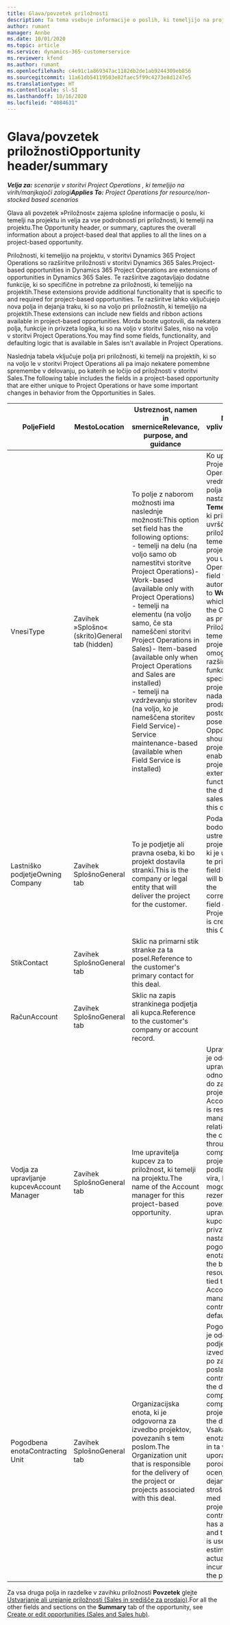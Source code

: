 ```yaml
---
title: Glava/povzetek priložnosti
description: Ta tema vsebuje informacije o poslih, ki temeljijo na projektih, in podrobnostih priložnosti, ki temeljijo na projektih.
author: rumant
manager: Annbe
ms.date: 10/01/2020
ms.topic: article
ms.service: dynamics-365-customerservice
ms.reviewer: kfend
ms.author: rumant
ms.openlocfilehash: c4e91c1a869347ac1182db2de1ab9244309eb856
ms.sourcegitcommit: 11a61db54119503e82faec5f99c4273e8d1247e5
ms.translationtype: HT
ms.contentlocale: sl-SI
ms.lasthandoff: 10/16/2020
ms.locfileid: "4084631"
---
```

# <a name="opportunity-headersummary"></a><span data-ttu-id="12dd9-103">Glava/povzetek priložnosti</span><span class="sxs-lookup"><span data-stu-id="12dd9-103">Opportunity header/summary</span></span>

<span data-ttu-id="12dd9-104">_**Velja za:** scenarije v storitvi Project Operations , ki temeljijo na virih/manjkajoči zalogi_</span><span class="sxs-lookup"><span data-stu-id="12dd9-104">_**Applies To:** Project Operations for resource/non-stocked based scenarios_</span></span>


<span data-ttu-id="12dd9-105">Glava ali povzetek »Priložnost« zajema splošne informacije o poslu, ki temelji na projektu in velja za vse podrobnosti pri priložnosti, ki temelji na projektu.</span><span class="sxs-lookup"><span data-stu-id="12dd9-105">The Opportunity header, or summary, captures the overall information about a project-based deal that applies to all the lines on a project-based opportunity.</span></span>

<span data-ttu-id="12dd9-106">Priložnosti, ki temeljijo na projektu, v storitvi Dynamics 365 Project Operations so razširitve priložnosti v storitvi Dynamics 365 Sales.</span><span class="sxs-lookup"><span data-stu-id="12dd9-106">Project-based opportunities in Dynamics 365 Project Operations are extensions of opportunities in Dynamics 365 Sales.</span></span> <span data-ttu-id="12dd9-107">Te razširitve zagotavljajo dodatne funkcije, ki so specifične in potrebne za priložnosti, ki temeljijo na projektih.</span><span class="sxs-lookup"><span data-stu-id="12dd9-107">These extensions provide additional functionality that is specific to and required for project-based opportunities.</span></span> <span data-ttu-id="12dd9-108">Te razširitve lahko vključujejo nova polja in dejanja traku, ki so na voljo pri priložnostih, ki temeljijo na projektih.</span><span class="sxs-lookup"><span data-stu-id="12dd9-108">These extensions can include new fields and ribbon actions available in project-based opportunities.</span></span> <span data-ttu-id="12dd9-109">Morda boste ugotovili, da nekatera polja, funkcije in privzeta logika, ki so na voljo v storitvi Sales, niso na voljo v storitvi Project Operations.</span><span class="sxs-lookup"><span data-stu-id="12dd9-109">You may find some fields, functionality, and defaulting logic that is available in Sales isn't available in Project Operations.</span></span>

<span data-ttu-id="12dd9-110">Naslednja tabela vključuje polja pri priložnosti, ki temelji na projektih, ki so na voljo le v storitvi Project Operations ali pa imajo nekatere pomembne spremembe v delovanju, po katerih se ločijo od priložnosti v storitvi Sales.</span><span class="sxs-lookup"><span data-stu-id="12dd9-110">The following table includes the fields in a project-based opportunity that are either unique to Project Operations or have some important changes in behavior from the Opportunities in Sales.</span></span>

| <span data-ttu-id="12dd9-111">**Polje**</span><span class="sxs-lookup"><span data-stu-id="12dd9-111">**Field**</span></span> | <span data-ttu-id="12dd9-112">**Mesto**</span><span class="sxs-lookup"><span data-stu-id="12dd9-112">**Location**</span></span> | <span data-ttu-id="12dd9-113">**Ustreznost, namen in smernice**</span><span class="sxs-lookup"><span data-stu-id="12dd9-113">**Relevance, purpose, and guidance**</span></span> | <span data-ttu-id="12dd9-114">**Nadaljnji vpliv**</span><span class="sxs-lookup"><span data-stu-id="12dd9-114">**Downstream impact**</span></span> |
| --- | --- | --- | --- |
| <span data-ttu-id="12dd9-115">Vnesi</span><span class="sxs-lookup"><span data-stu-id="12dd9-115">Type</span></span> | <span data-ttu-id="12dd9-116">Zavihek »Splošno« (skrito)</span><span class="sxs-lookup"><span data-stu-id="12dd9-116">General tab (hidden)</span></span> | <span data-ttu-id="12dd9-117">To polje z naborom možnosti ima naslednje možnosti:</span><span class="sxs-lookup"><span data-stu-id="12dd9-117">This option set field has the following options:</span></span></br><span data-ttu-id="12dd9-118">- temelji na delu (na voljo samo ob namestitvi storitve Project Operations)</span><span class="sxs-lookup"><span data-stu-id="12dd9-118">- Work-based (available only with Project Operations)</span></span></br><span data-ttu-id="12dd9-119">- temelji na elementu (na voljo samo, če sta nameščeni storitvi Project Operations in Sales)</span><span class="sxs-lookup"><span data-stu-id="12dd9-119">- Item-based (available only when Project Operations and Sales are installed)</span></span></br><span data-ttu-id="12dd9-120">- temelji na vzdrževanju storitev (na voljo, ko je nameščena storitev Field Service)</span><span class="sxs-lookup"><span data-stu-id="12dd9-120">- Service maintenance-based (available when Field Service is installed)</span></span> | <span data-ttu-id="12dd9-121">Ko uporabljate Project Operations, je vrednost tega polja samodejno nastavljena na **Temelji na delu** , ki priložnost uvršča med priložnosti, ki temeljijo na projektih.</span><span class="sxs-lookup"><span data-stu-id="12dd9-121">When you use Project Operations, this field value is automatically set to **Work-based** which classifies the Opportunity as project-based.</span></span> <span data-ttu-id="12dd9-122">Priložnost mora temeljiti na projektu, da lahko omogoča vse razširitve in funkcije, specifične za projekt, v nadaljnjem prodajnem postopku za ta posel.</span><span class="sxs-lookup"><span data-stu-id="12dd9-122">An Opportunity should be project-based to enable all project-specific extensions and functionality in the downstream sales process for this deal.</span></span> |
| <span data-ttu-id="12dd9-123">Lastniško podjetje</span><span class="sxs-lookup"><span data-stu-id="12dd9-123">Owning Company</span></span> | <span data-ttu-id="12dd9-124">Zavihek Splošno</span><span class="sxs-lookup"><span data-stu-id="12dd9-124">General tab</span></span> | <span data-ttu-id="12dd9-125">To je podjetje ali pravna oseba, ki bo projekt dostavila stranki.</span><span class="sxs-lookup"><span data-stu-id="12dd9-125">This is the company or legal entity that will deliver the project for the customer.</span></span> | <span data-ttu-id="12dd9-126">Podatki tega polja bodo kopirani v ustrezno polje v projektni ponudbi, ki je ustvarjena iz te priložnosti.</span><span class="sxs-lookup"><span data-stu-id="12dd9-126">This field information will be copied to the corresponding field on the Project quote that is created from this Opportunity.</span></span> |
| <span data-ttu-id="12dd9-127">Stik</span><span class="sxs-lookup"><span data-stu-id="12dd9-127">Contact</span></span> | <span data-ttu-id="12dd9-128">Zavihek Splošno</span><span class="sxs-lookup"><span data-stu-id="12dd9-128">General tab</span></span> | <span data-ttu-id="12dd9-129">Sklic na primarni stik stranke za ta posel.</span><span class="sxs-lookup"><span data-stu-id="12dd9-129">Reference to the customer's primary contact for this deal.</span></span> | |
| <span data-ttu-id="12dd9-130">Račun</span><span class="sxs-lookup"><span data-stu-id="12dd9-130">Account</span></span> | <span data-ttu-id="12dd9-131">Zavihek Splošno</span><span class="sxs-lookup"><span data-stu-id="12dd9-131">General tab</span></span> | <span data-ttu-id="12dd9-132">Sklic na zapis strankinega podjetja ali kupca.</span><span class="sxs-lookup"><span data-stu-id="12dd9-132">Reference to the customer's company or account record.</span></span> | |
| <span data-ttu-id="12dd9-133">Vodja za upravljanje kupcev</span><span class="sxs-lookup"><span data-stu-id="12dd9-133">Account Manager</span></span> | <span data-ttu-id="12dd9-134">Zavihek Splošno</span><span class="sxs-lookup"><span data-stu-id="12dd9-134">General tab</span></span> | <span data-ttu-id="12dd9-135">Ime upravitelja kupcev za to priložnost, ki temelji na projektu.</span><span class="sxs-lookup"><span data-stu-id="12dd9-135">The name of the Account manager for this project-based opportunity.</span></span> | <span data-ttu-id="12dd9-136">Upravitelj kupcev je odgovoren za upravljanje odnosa s stranko do zaključka tega projekta.</span><span class="sxs-lookup"><span data-stu-id="12dd9-136">The Account manager is responsible for managing the relationship with the customer through the completion of this project.</span></span> <span data-ttu-id="12dd9-137">Na podlagi zapisa vira, ki ga je mogoče rezervirati in je povezan z upraviteljem kupcev, je privzeto nastavljena pogodbena enota.</span><span class="sxs-lookup"><span data-stu-id="12dd9-137">Based on the bookable resource record tied to the Account manager, the contracting unit is defaulted.</span></span> |
| <span data-ttu-id="12dd9-138">Pogodbena enota</span><span class="sxs-lookup"><span data-stu-id="12dd9-138">Contracting Unit</span></span> | <span data-ttu-id="12dd9-139">Zavihek Splošno</span><span class="sxs-lookup"><span data-stu-id="12dd9-139">General tab</span></span> | <span data-ttu-id="12dd9-140">Organizacijska enota, ki je odgovorna za izvedbo projektov, povezanih s tem poslom.</span><span class="sxs-lookup"><span data-stu-id="12dd9-140">The Organization unit that is responsible for the delivery of the project or projects associated with this deal.</span></span> | <span data-ttu-id="12dd9-141">Pogodbena enota je oddelek podjetja, ki bo izvedel projekte po zaključku posla.</span><span class="sxs-lookup"><span data-stu-id="12dd9-141">The contracting unit is the division of the company that will complete the project(s) after the deal is closed.</span></span> <span data-ttu-id="12dd9-142">Vsaka pogodbena enota ima valuto in ta valuta se uporablja za poročanje o ocenjenih in dejanskih stroških, nastalih med projektom.</span><span class="sxs-lookup"><span data-stu-id="12dd9-142">Every contracting unit has a currency, and this currency is used to report estimated and actual costs incurred during the project.</span></span> |

<span data-ttu-id="12dd9-143">Za vsa druga polja in razdelke v zavihku priložnosti **Povzetek** glejte [Ustvarjanje ali urejanje priložnosti (Sales in središče za prodajo)](https://docs.microsoft.com/dynamics365/sales-enterprise/create-edit-opportunity-sales).</span><span class="sxs-lookup"><span data-stu-id="12dd9-143">For all the other fields and sections on the **Summary** tab of the opportunity, see [Create or edit opportunities (Sales and Sales hub)](https://docs.microsoft.com/dynamics365/sales-enterprise/create-edit-opportunity-sales).</span></span>
